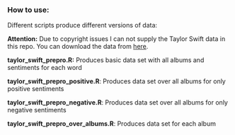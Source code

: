 ### How to use:

Different scripts produce different versions of data:

**Attention:** Due to copyright issues I can not supply the Taylor Swift data in this repo. You can download the data from [here](https://www.kaggle.com/datasets/thespacefreak/taylor-swift-song-lyrics-all-albums).

**taylor_swift_prepro.R:** 
Produces basic data set with all albums and sentiments for each word

**taylor_swift_prepro_positive.R**:
Produces data set over all albums for only positive sentiments

**taylor_swift_prepro_negative.R**:
Produces data set over all albums for only negative sentiments

**taylor_swift_prepro_over_albums.R**:
Produces data set for each album
